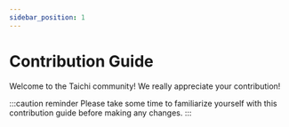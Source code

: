 ```yaml
---
sidebar_position: 1
---
```


# Contribution Guide

Welcome to the Taichi community! We really appreciate your contribution!

:::caution reminder
Please take some time to familiarize yourself with this contribution guide before making any changes.
:::
